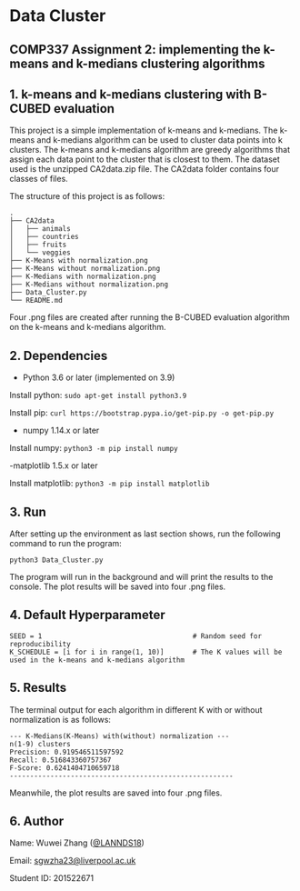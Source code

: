 # Data Cluster
## COMP337 Assignment 2: implementing the k-means and k-medians clustering algorithms

## 1. k-means and k-medians clustering with B-CUBED evaluation
This project is a simple implementation of k-means and k-medians. The k-means and k-medians algorithm can be used to cluster data points into k clusters. 
The k-means and k-medians algorithm are greedy algorithms that assign each data point to the cluster that is closest to them. 
The dataset used is the unzipped CA2data.zip file. The CA2data folder contains four classes of files.

The structure of this project is as follows:
```
.
├── CA2data
│   ├── animals
│   ├── countries
│   ├── fruits
│   └── veggies
├── K-Means with normalization.png
├── K-Means without normalization.png
├── K-Medians with normalization.png
├── K-Medians without normalization.png
├── Data_Cluster.py
└── README.md

```

Four .png files are created after running the B-CUBED evaluation algorithm on the k-means and k-medians algorithm.


## 2. Dependencies

- Python 3.6 or later (implemented on 3.9)

Install python: `sudo apt-get install python3.9`

Install pip: `curl https://bootstrap.pypa.io/get-pip.py -o get-pip.py`

- numpy 1.14.x or later

Install numpy: `python3 -m pip install numpy`

-matplotlib 1.5.x or later

Install matplotlib: `python3 -m pip install matplotlib`

## 3. Run
After setting up the environment as last section shows, run the following command to run the program:

`python3 Data_Cluster.py`

The program will run in the background and will print the results to the console.
The plot results will be saved into four .png files.

## 4. Default Hyperparameter

```
SEED = 1                                     # Random seed for reproducibility
K_SCHEDULE = [i for i in range(1, 10)]       # The K values will be used in the k-means and k-medians algorithm
```

## 5. Results

The terminal output for each algorithm in different K with or without normalization is as follows:

```
--- K-Medians(K-Means) with(without) normalization ---
n(1-9) clusters
Precision: 0.919546511597592
Recall: 0.516843360757367
F-Score: 0.6241404710659718
-------------------------------------------------------
```
Meanwhile, the plot results are saved into four .png files.

## 6. Author
Name: Wuwei Zhang ([@LANNDS18](https://github.com/LANNDS18))

Email: sgwzha23@liverpool.ac.uk

Student ID: 201522671
